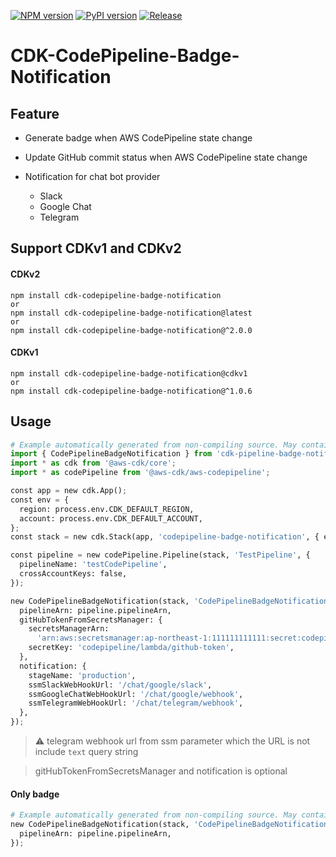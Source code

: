 [![NPM version](https://badge.fury.io/js/cdk-codepipeline-badge-notification.svg)](https://badge.fury.io/js/cdk-codepipeline-badge-notification)
[![PyPI version](https://badge.fury.io/py/cdk-codepipeline-badge-notification.svg)](https://badge.fury.io/py/cdk-codepipeline-badge-notification)
[![Release](https://github.com/kimisme9386/cdk-codepipeline-badge-notification/actions/workflows/release.yml/badge.svg)](https://github.com/kimisme9386/cdk-codepipeline-badge-notification/actions/workflows/release.yml)

# CDK-CodePipeline-Badge-Notification

## Feature

* Generate badge when AWS CodePipeline state change
* Update GitHub commit status when AWS CodePipeline state change
* Notification for chat bot provider

  * Slack
  * Google Chat
  * Telegram

## Support CDKv1 and CDKv2

#### CDKv2

```
npm install cdk-codepipeline-badge-notification
or
npm install cdk-codepipeline-badge-notification@latest
or
npm install cdk-codepipeline-badge-notification@^2.0.0
```

#### CDKv1

```
npm install cdk-codepipeline-badge-notification@cdkv1
or
npm install cdk-codepipeline-badge-notification@^1.0.6
```

## Usage

```python
# Example automatically generated from non-compiling source. May contain errors.
import { CodePipelineBadgeNotification } from 'cdk-pipeline-badge-notification';
import * as cdk from '@aws-cdk/core';
import * as codePipeline from '@aws-cdk/aws-codepipeline';

const app = new cdk.App();
const env = {
  region: process.env.CDK_DEFAULT_REGION,
  account: process.env.CDK_DEFAULT_ACCOUNT,
};
const stack = new cdk.Stack(app, 'codepipeline-badge-notification', { env });

const pipeline = new codePipeline.Pipeline(stack, 'TestPipeline', {
  pipelineName: 'testCodePipeline',
  crossAccountKeys: false,
});

new CodePipelineBadgeNotification(stack, 'CodePipelineBadgeNotification', {
  pipelineArn: pipeline.pipelineArn,
  gitHubTokenFromSecretsManager: {
    secretsManagerArn:
      'arn:aws:secretsmanager:ap-northeast-1:111111111111:secret:codepipeline/lambda/github-token-YWWmII',
    secretKey: 'codepipeline/lambda/github-token',
  },
  notification: {
    stageName: 'production',
    ssmSlackWebHookUrl: '/chat/google/slack',
    ssmGoogleChatWebHookUrl: '/chat/google/webhook',
    ssmTelegramWebHookUrl: '/chat/telegram/webhook',
  },
});
```

> :warning: telegram webhook url from ssm parameter which the URL is not include `text` query string

> gitHubTokenFromSecretsManager and notification is optional

#### Only badge

```python
# Example automatically generated from non-compiling source. May contain errors.
new CodePipelineBadgeNotification(stack, 'CodePipelineBadgeNotification', {
  pipelineArn: pipeline.pipelineArn,
});
```
